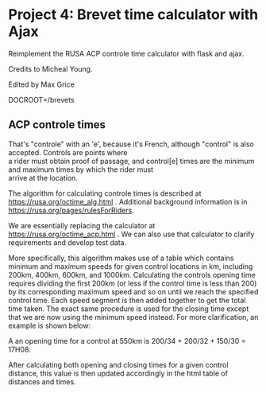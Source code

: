 # Project 4:  Brevet time calculator with Ajax

Reimplement the RUSA ACP controle time calculator with flask and ajax.

Credits to Micheal Young.

Edited by Max Grice

DOCROOT=/brevets

## ACP controle times

That's "controle" with an 'e', because it's French, although "control"
is also accepted.  Controls are points where   
a rider must obtain proof of passage, and control[e] times are the
minimum and maximum times by which the rider must  
arrive at the location.   

The algorithm for calculating controle times is described at
https://rusa.org/octime_alg.html .  Additional background information
is in https://rusa.org/pages/rulesForRiders. 

We are essentially replacing the calculator at
https://rusa.org/octime_acp.html .  We can also use that calculator
to clarify requirements and develop test data.  

More specifically, this algorithm makes use of a table which contains minimum and maximum speeds for given control locations in km, including 200km, 400km, 600km, and 1000km. Calculating the controls opening time requires dividing the first 200km (or less if the control time is less than 200) by its corresponding maximum speed and so on until we reach the specified control time. Each speed segment is then added together to get the total time taken. The exact same procedure is used for the closing time except that we are now using the minimum speed instead. For more clarification, an example is shown below:

A an opening time for a control at 550km is 200/34 + 200/32 + 150/30 = 17H08.

After calculating both opening and closing times for a given control distance, this value is then updated accordingly in the html table of distances and times. 
